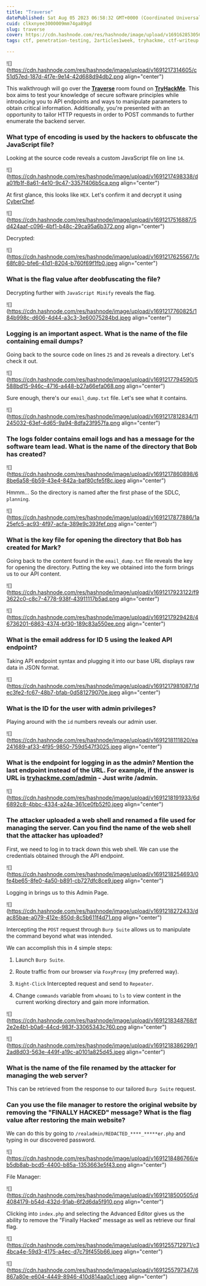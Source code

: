 ```yaml
---
title: "Traverse"
datePublished: Sat Aug 05 2023 06:58:32 GMT+0000 (Coordinated Universal Time)
cuid: clkxnyee3000009mm74ga89gd
slug: traverse
cover: https://cdn.hashnode.com/res/hashnode/image/upload/v1691628530569/c66e5969-8763-4e61-a2ff-e9831ede5e94.png
tags: ctf, penetration-testing, 2articles1week, tryhackme, ctf-writeup

---
```


![](https://cdn.hashnode.com/res/hashnode/image/upload/v1691217314605/c51d57ed-187d-4f7e-9e14-42d688d94db2.png align="center")

This walkthrough will go over the [**Traverse**](https://tryhackme.com/room/traverse) room found on [**TryHackMe**](https://tryhackme.com/). This box aims to test your knowledge of secure software principles while introducing you to API endpoints and ways to manipulate parameters to obtain critical information. Additionally, you're presented with an opportunity to tailor HTTP requests in order to POST commands to further enumerate the backend server.

### What type of encoding is used by the hackers to obfuscate the JavaScript file?

Looking at the source code reveals a custom JavaScript file on line `14`.

![](https://cdn.hashnode.com/res/hashnode/image/upload/v1691217498338/da01fb1f-8a61-4e10-9c47-3357f406b5ca.png align="center")

At first glance, this looks like `HEX`. Let's confirm it and decrypt it using [CyberChef](https://gchq.github.io/CyberChef).

![](https://cdn.hashnode.com/res/hashnode/image/upload/v1691217516887/5d424aaf-c096-4bf1-b48c-29ca95a6b372.png align="center")

Decrypted:

![](https://cdn.hashnode.com/res/hashnode/image/upload/v1691217625567/1c68fc80-bfe6-41d1-8204-b760f69f1fb0.jpeg align="center")

### What is the flag value after deobfuscating the file?

Decrypting further with `JavaScript Minify` reveals the flag.

![](https://cdn.hashnode.com/res/hashnode/image/upload/v1691217760825/184b998c-d606-4d44-a3c3-3e60075284bd.jpeg align="center")

### Logging is an important aspect. What is the name of the file containing email dumps?

Going back to the source code on lines `25` and `26` reveals a directory. Let's check it out.

![](https://cdn.hashnode.com/res/hashnode/image/upload/v1691217794590/5588bd15-946c-4716-a448-b27a66efa068.png align="center")

Sure enough, there's our `email_dump.txt` file. Let's see what it contains.

![](https://cdn.hashnode.com/res/hashnode/image/upload/v1691217812834/11245032-63ef-4d65-9a94-8dfa23f957fa.png align="center")

### The logs folder contains email logs and has a message for the software team lead. What is the name of the directory that Bob has created?

![](https://cdn.hashnode.com/res/hashnode/image/upload/v1691217860898/68be6a58-6b59-43e4-842a-baf80cfe5f8c.jpeg align="center")

Hmmm... So the directory is named after the first phase of the SDLC, `planning`.

![](https://cdn.hashnode.com/res/hashnode/image/upload/v1691217877886/1a25efc5-ac93-4f97-acfa-389e9c393fef.png align="center")

### What is the key file for opening the directory that Bob has created for Mark?

Going back to the content found in the `email_dump.txt` file reveals the key for opening the directory. Putting the key we obtained into the form brings us to our API content.

![](https://cdn.hashnode.com/res/hashnode/image/upload/v1691217923122/f93622c0-c8c7-4778-938f-43911117b5ad.png align="center")

![](https://cdn.hashnode.com/res/hashnode/image/upload/v1691217929428/46736201-6863-4374-bf30-189c83a550ee.png align="center")

### What is the email address for ID 5 using the leaked API endpoint?

Taking API endpoint syntax and plugging it into our base URL displays raw data in JSON format.

![](https://cdn.hashnode.com/res/hashnode/image/upload/v1691217981087/1dec3fe2-fc67-48b7-bfab-0d581279070e.jpeg align="center")

### What is the ID for the user with admin privileges?

Playing around with the `id` numbers reveals our admin user.

![](https://cdn.hashnode.com/res/hashnode/image/upload/v1691218111820/ea241689-af33-4f95-9850-759d547f3025.jpeg align="center")

### What is the endpoint for logging in as the **admin**? Mention the last endpoint instead of the URL. For example, if the answer is URL is [tryhackme.com/admin](http://tryhackme.com/admin) - Just write **/admin**.

![](https://cdn.hashnode.com/res/hashnode/image/upload/v1691218191933/6d6892c8-4bbc-4334-a24a-361ce0fb52f0.jpeg align="center")

### The attacker uploaded a web shell and renamed a file used for managing the server. Can you find the name of the web shell that the attacker has uploaded?

First, we need to log in to track down this web shell. We can use the credentials obtained through the API endpoint.

![](https://cdn.hashnode.com/res/hashnode/image/upload/v1691218254693/0fe4be65-8fe0-4a50-b891-cb727dfc8ce9.jpeg align="center")

Logging in brings us to this Admin Page.

![](https://cdn.hashnode.com/res/hashnode/image/upload/v1691218272433/dac85bae-a079-412e-850d-8c5b611f4d71.png align="center")

Intercepting the `POST` request through `Burp Suite` allows us to manipulate the command beyond what was intended.

We can accomplish this in 4 simple steps:

1. Launch `Burp Suite`.
    
2. Route traffic from our browser via `FoxyProxy` (my preferred way).
    
3. `Right-Click` Intercepted request and send to `Repeater`.
    
4. Change `commands` variable from `whoami` to `ls` to view content in the current working directory and gain more information.
    

![](https://cdn.hashnode.com/res/hashnode/image/upload/v1691218348768/f2e2e4b1-b0a6-44cd-983f-33065343c760.png align="center")

![](https://cdn.hashnode.com/res/hashnode/image/upload/v1691218386299/12ad8d03-563e-449f-a19c-a0101a825d45.jpeg align="center")

### What is the name of the file renamed by the attacker for managing the web server?

This can be retrieved from the response to our tailored `Burp Suite` request.

### Can you use the file manager to restore the original website by removing the "**FINALLY HACKED**" message? What is the flag value after restoring the main website?

We can do this by going to `/realadmin/REDACTED_****_*****er.php` and typing in our discovered password.

![](https://cdn.hashnode.com/res/hashnode/image/upload/v1691218486766/eb5db8ab-bcd5-4400-b85a-1353663e5f43.png align="center")

File Manager:

![](https://cdn.hashnode.com/res/hashnode/image/upload/v1691218500505/d4084179-b54d-432d-91ab-6f2d6da5f910.png align="center")

Clicking into `index.php` and selecting the Advanced Editor gives us the ability to remove the "Finally Hacked" message as well as retrieve our final flag.

![](https://cdn.hashnode.com/res/hashnode/image/upload/v1691255712971/c34bca4e-59d3-4175-a4ec-d7c79f455b66.jpeg align="center")

![](https://cdn.hashnode.com/res/hashnode/image/upload/v1691255797347/6867a80e-e604-4449-8946-410d814aa0c1.jpeg align="center")